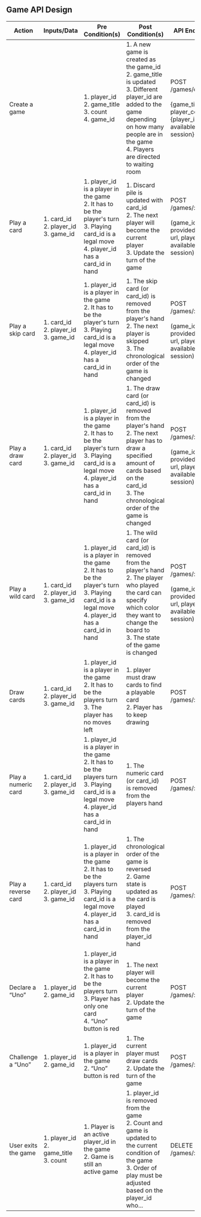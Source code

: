 ## Game API Design
| Action                | Inputs/Data                                        | Pre Condition(s)                                            | Post Condition(s)                                                                                                                      | API Endpoint           |
|-----------------------|----------------------------------------------------|--------------------------------------------------------------|-----------------------------------------------------------------------------------------------------------------------------------------|------------------------|
| Create a game         || 1. player_id<br>2. game_title<br>3. count<br>4. game_id | 1. A new game is created as the game_id<br>2. game_title is updated<br>3. Different player_id are added to the game depending on how many people are in the game<br>4. Players are directed to waiting room | POST /games/create<br><br>{game_title, player_count }<br>{player_id is available in the session}                                                     |
| Play a card           | 1. card_id<br>2. player_id<br>3. game_id           | 1. player_id is a player in the game<br>2. It has to be the player's turn<br>3. Playing card_id is a legal move<br>4. player_id has a card_id in hand | 1. Discard pile is updated with card_id<br>2. The next player will become the current player<br>3. Update the turn of the game | POST /games/:id/play<br><br>(game_id is provided in the url, player_id available in the session)                                        |
| Play a skip card      | 1. card_id<br>2. player_id<br>3. game_id           | 1. player_id is a player in the game<br>2. It has to be the player's turn<br>3. Playing card_id is a legal move<br>4. player_id has a card_id in hand | 1. The skip card (or card_id) is removed from the player's hand<br>2. The next player is skipped<br>3. The chronological order of the game is changed | POST /games/:id/play<br><br>(game_id is provided in the url, player_id available in the session)                                        |
| Play a draw card      | 1. card_id<br>2. player_id<br>3. game_id           | 1. player_id is a player in the game<br>2. It has to be the player's turn<br>3. Playing card_id is a legal move<br>4. player_id has a card_id in hand | 1. The draw card (or card_id) is removed from the player's hand<br>2. The next player has to draw a specified amount of cards based on the card_id<br>3. The chronological order of the game is changed | POST /games/:id/play<br><br>(game_id is provided in the url, player_id available in the session)                                        |
| Play a wild card      | 1. card_id<br>2. player_id<br>3. game_id           | 1. player_id is a player in the game<br>2. It has to be the player's turn<br>3. Playing card_id is a legal move<br>4. player_id has a card_id in hand | 1. The wild card (or card_id) is removed from the player's hand<br>2. The player who played the card can specify which color they want to change the board to<br>3. The state of the game is changed | POST /games/:id/play<br><br>(game_id is provided in the url, player_id available in the session)                                        |
| Draw cards      | 1. card_id<br>2. player_id<br>3. game_id    | 1. player_id is a player in the game<br>2. It has to be the players turn<br>3. The player has no moves left | 1. player must draw cards to find a playable card<br>2. Player has to keep drawing                                   | POST /games/:id/play   |
| Play a numeric card | 1. card_id<br>2. player_id<br>3. game_id | 1. player_id is a player in the game<br>2. It has to be the players turn<br>3. Playing card_id is a legal move<br>4. player_id has a card_id in hand | 1. The numeric card (or card_id) is removed from the players hand                                               | POST /games/:id/play   |
| Play a reverse card | 1. card_id<br>2. player_id<br>3. game_id | 1. player_id is a player in the game<br>2. It has to be the players turn<br>3. Playing card_id is a legal move<br>4. player_id has a card_id in hand | 1. The chronological order of the game is reversed<br>2. Game state is updated as the card is played<br>3. card_id is removed from the player_id hand | POST /games/:id/play   |
| Declare a “Uno”  | 1. player_id<br>2. game_id                 | 1. player_id is a player in the game<br>2. It has to be the players turn<br>3. Player has only one card<br>4. “Uno” button is red | 1. The next player will become the current player<br>2. Update the turn of the game                                | POST /games/:id/uno    |
| Challenge a “Uno”| 1. player_id<br>2. game_id                 | 1. player_id is a player in the game<br>2. “Uno” button is red                                           | 1. The current player must draw cards<br>2. Update the turn of the game                                            | POST /games/:id/uno    |
| User exits the game | 1. player_id<br>2. game_title<br>3. count | 1. Player is an active player_id in the game<br>2. Game is still an active game                            | 1. player_id is removed from the game<br>2. Count and game is updated to the current condition of the game<br>3. Order of play must be adjusted based on the player_id who... | DELETE /games/:id/exit | 
